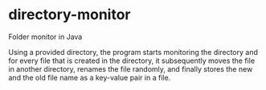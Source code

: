 # directory-monitor
Folder monitor in Java

Using a provided directory, the program starts monitoring the directory and for every file 
that is created in the directory, it subsequently moves the file in another directory, renames 
the file randomly, and finally stores the new and the old file name as a key-value pair in a file. 
